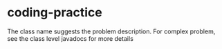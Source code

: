 # coding-practice

The class name suggests the problem description. For complex problem, see the class level javadocs for more details
